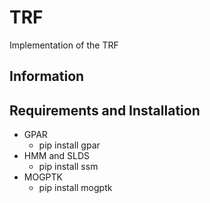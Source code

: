 # TRF

Implementation of the TRF

## Information


## Requirements and Installation
* GPAR
	- pip install gpar
* HMM and SLDS
	- pip install ssm
* MOGPTK
	- pip install mogptk

